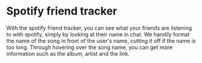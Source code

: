 # Spotify friend tracker
With the spotify friend tracker, you can see what your friends are listening to with spotify, simply by looking at their name in chat.
We handily format the name of the song in front of the user's name, cutting it off if the name is too long.
Through hovering over the song name, you can get more information such as the album, artist and the link.